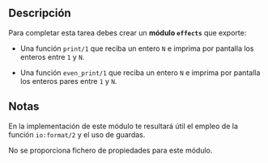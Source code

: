 Descripción
-----------

Para completar esta tarea debes crear un **módulo `effects`** que exporte:

* Una función `print/1` que reciba un entero `N` e imprima por pantalla los
  enteros entre `1` y `N`.

* Una función `even_print/1` que reciba un entero `N` e imprima por pantalla
  los enteros pares entre `1` y `N`.



Notas
-----

En la implementación de este módulo te resultará útil el empleo de la función
`io:format/2` y el uso de guardas.

No se proporciona fichero de propiedades para este módulo.
